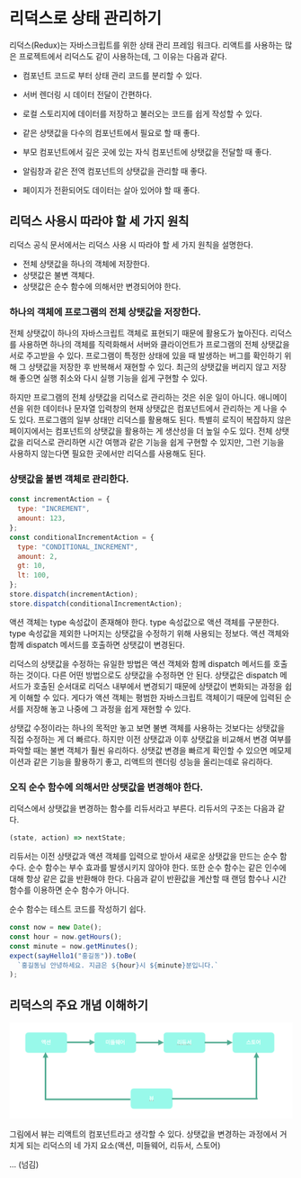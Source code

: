 # 리덕스로 상태 관리하기

리덕스(Redux)는 자바스크립트를 위한 상태 관리 프레임 워크다. 리액트를 사용하는 많은 프로젝트에서 리덕스도 같이 사용하는데, 그 이유는 다음과 같다.

- 컴포넌트 코드로 부터 상태 관리 코드를 분리할 수 있다.

- 서버 렌더링 시 데이터 전달이 간편하다.

- 로컬 스토리지에 데이터를 저장하고 불러오는 코드를 쉽게 작성할 수 있다.

- 같은 상탯값을 다수의 컴포넌트에서 필요로 할 때 좋다.

- 부모 컴포넌트에서 깊은 곳에 있는 자식 컴포넌트에 상탯값을 전달할 때 좋다.

- 알림창과 같은 전역 컴포넌트의 상탯값을 관리할 때 좋다.

- 페이지가 전환되어도 데이터는 살아 있어야 할 때 좋다.

## 리덕스 사용시 따라야 할 세 가지 원칙

리덕스 공식 문서에서는 리덕스 사용 시 따라야 할 세 가지 원칙을 설명한다.

- 전체 상탯값을 하나의 객체에 저장한다.
- 상탯값은 불변 객체다.
- 상탯값은 순수 함수에 의해서만 변경되어야 한다.

### 하나의 객체에 프로그램의 전체 상탯값을 저장한다.

전체 상탯값이 하나의 자바스크립트 객체로 표현되기 때문에 활용도가 높아진다.
리덕스를 사용하면 하나의 객체를 직력화해서 서버와 클라이언트가 프로그램의 전체 상탯값을 서로 주고받을 수 있다.
프로그램이 특정한 상태에 있을 때 발생하는 버그를 확인하기 위해 그 상탯값을 저장한 후 반복해서 재현할 수 있다.
최근의 상탯값을 버리지 않고 저장해 좋으면 실행 취소와 다시 실행 기능을 쉽게 구현할 수 있다.

하지만 프로그램의 전체 상탯값을 리덕스로 관리하는 것은 쉬운 일이 아니다.
애니메이션을 위한 데이터나 문자열 입력창의 현재 상탯값은 컴포넌트에서 관리하는 게 나을 수도 있다.
프로그램의 일부 상태만 리덕스를 활용해도 된다.
특별히 로직이 복잡하지 않은 페이지에서는 컴포넌트의 상탯값을 활용하는 게 생산성을 더 높일 수도 있다.
전체 상탯값을 리덕스로 관리하면 시간 여행과 같은 기능을 쉽게 구현할 수 있지만, 그런 기능을 사용하지 않는다면 필요한 곳에서만 리덕스를 사용해도 된다.

### 상탯값을 불변 객체로 관리한다.

```jsx
const incrementAction = {
  type: "INCREMENT",
  amount: 123,
};
const conditionalIncrementAction = {
  type: "CONDITIONAL_INCREMENT",
  amount: 2,
  gt: 10,
  lt: 100,
};
store.dispatch(incrementAction);
store.dispatch(conditionalIncrementAction);
```

액션 객체는 type 속성값이 존재해야 한다.
type 속성값으로 액션 객체를 구분한다.
type 속성값을 제외한 나머지는 상탯값을 수정하기 위해 사용되는 정보다.
액션 객체와 함께 dispatch 메서드를 호출하면 상탯값이 변경된다.

리덕스의 상탯값을 수정하는 유일한 방법은 액션 객체와 함께 dispatch 메서드를 호출하는 것이다.
다른 어떤 방법으로도 상탯값을 수정하면 안 된다. 상탯값은 dispatch 메서드가 호출된 순서대로 리덕스 내부에서 변경되기 때문에 상탯값이 변화되는 과정을 쉽게 이해할 수 있다. 게다가 액션 객체는 평범한 자바스크립트 객체이기 때문에 입력된 순서를 저장해 놓고 나중에 그 과정을 쉽게 재현할 수 있다.

상탯값 수정이라는 하나의 목적만 놓고 보면 불변 객체를 사용하는 것보다는 상탯값을 직접 수정하는 게 더 빠르다. 하지만 이전 상탯값과 이후 상탯값을 비교해서 변경 여부를 파악할 때는 불변 객체가 훨씬 유리하다. 상탯값 변경을 빠르게 확인할 수 있으면 메모제이션과 같은 기능을 활용하기 좋고, 리액트의 렌더링 성능을 올리는데로 유리하다.

### 오직 순수 함수에 의해서만 상탯값을 변경해야 한다.

리덕스에서 상탯값을 변경하는 함수를 리듀서라고 부른다. 리듀서의 구조는 다음과 같다.

```jsx
(state, action) => nextState;
```

리듀서는 이전 상탯값과 액션 객체를 입력으로 받아서 새로운 상탯값을 만드는 순수 함수다. 순수 함수는 부수 효과를 발생시키지 않아야 한다.
또한 순수 함수는 같은 인수에 대해 항상 같은 값을 반환해야 한다. 다음과 같이 반환값을 계산할 때 랜덤 함수나 시간 함수를 이용하면 순수 함수가 아니다.

순수 함수는 테스트 코드를 작성하기 쉽다.

```jsx
const now = new Date();
const hour = now.getHours();
const minute = now.getMinutes();
expect(sayHello1("홍길동")).toBe(
  `홍길동님 안녕하세요. 지금은 ${hour}시 ${minute}분입니다.`
);
```

## 리덕스의 주요 개념 이해하기

![리덕스](../img/리덕스개념.png)

그림에서 뷰는 리액트의 컴포넌트라고 생각할 수 있다.
상탯값을 변경하는 과정에서 거치게 되는 리덕스의 네 가지 요소(액션, 미들웨어, 리듀서, 스토어)

... (넘김)

